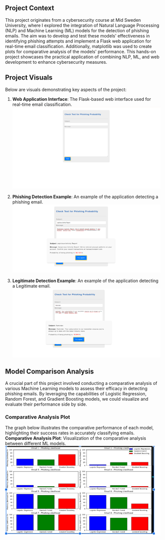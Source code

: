 ## Project Context

This project originates from a cybersecurity course at Mid Sweden University, where I explored the integration of Natural Language Processing (NLP) and Machine Learning (ML) models for the detection of phishing emails. The aim was to develop and test these models' effectiveness in identifying phishing attempts and implement a Flask web application for real-time email classification. Additionally, matplotlib was used to create plots for comparative analysis of the models' performance. This hands-on project showcases the practical application of combining NLP, ML, and web development to enhance cybersecurity measures.



## Project Visuals

Below are visuals demonstrating key aspects of the project:

1. **Web Application Interface**: The Flask-based web interface used for real-time email classification.
   ![Web Application Interface](https://github.com/KORAY-AMAN-ASLAN/cource_softwareSecurity/blob/main/firstpage.png)

2. **Phishing Detection Example**: An example of the application detecting a phishing email.
   ![Phishing Detection Example](https://github.com/KORAY-AMAN-ASLAN/cource_softwareSecurity/blob/main/phishingAttemts.png)

3. **Legitimate Detection Example**: An example of the application detecting a Legitimate email.
![Legitimate Detection Example](https://github.com/KORAY-AMAN-ASLAN/cource_softwareSecurity/blob/main/legit.png)

## Model Comparison Analysis

A crucial part of this project involved conducting a comparative analysis of various Machine Learning models to assess their efficacy in detecting phishing emails. By leveraging the capabilities of Logistic Regression, Random Forest, and Gradient Boosting models, we could visualize and evaluate their performance side by side.

### Comparative Analysis Plot

The graph below illustrates the comparative performance of each model, highlighting their success rates in accurately classifying emails. 
 **Comparative Analysis Plot**: Visualization of the comparative analysis between different ML models.
![Comparative Analysis Plot](https://github.com/KORAY-AMAN-ASLAN/cource_softwareSecurity/blob/main/graph.png)



